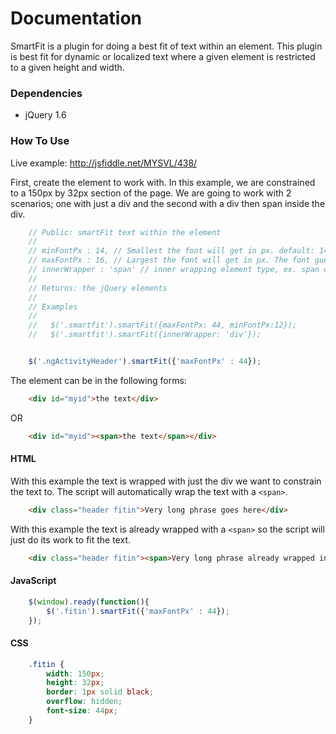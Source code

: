# Documentation

SmartFit is a plugin for doing a best fit of text within an element. This plugin is best fit for dynamic or localized text where a given element is restricted to a given height and width.

### Dependencies
                
* jQuery 1.6
  
  
### How To Use

Live example:
http://jsfiddle.net/MYSVL/438/

First, create the element to work with. In this example, we are constrained to a 150px by 32px section of the page. We are going to work with 2 scenarios; one with just a div and the second with a div then span inside the div.
```javascript
	// Public: smartFit text within the element
	//
	// minFontPx : 14, // Smallest the font will get in px. default: 14
	// maxFontPx : 16, // Largest the font will get in px. The font guessing will begin at this size. default: 16
	// innerWrapper : 'span' // inner wrapping element type, ex. span or div.
	//
	// Returns: the jQuery elements 
	//
	// Examples
	//
	//   $('.smartfit').smartFit({maxFontPx: 44, minFontPx:12});
	//   $('.smartfit').smartFit({innerWrapper: 'div'});


	$('.ngActivityHeader').smartFit({'maxFontPx' : 44});
```

The element can be in the following forms:

```html
	<div id="myid">the text</div>
```
OR
```html
	<div id="myid"><span>the text</span></div>
```

#### HTML

With this example the text is wrapped with just the div we want to constrain the text to. The script will automatically wrap the text with a `<span>`.
```html
    <div class="header fitin">Very long phrase goes here</div>
```

With this example the text is already wrapped with a `<span>` so the script will just do its work to fit the text.
```html
    <div class="header fitin"><span>Very long phrase already wrapped in a span</span></div>
```

#### JavaScript

```javascript
    $(window).ready(function(){
        $('.fitin').smartFit({'maxFontPx' : 44});
    });
```

#### CSS

```css
    .fitin {
		width: 150px;
		height: 32px;
		border: 1px solid black;
		overflow: hidden;
		font-size: 44px;
	}
```